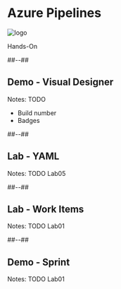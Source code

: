 <!-- .slide: class="transition bg-blue" -->

# Azure Pipelines
![logo](./assets/images/services/pipelines/logo.svg)

Hands-On

##--##

## Demo - Visual Designer

Notes:
TODO
- Build number
- Badges


##--##

## Lab - YAML


Notes:
TODO Lab05

##--##

## Lab - Work Items


Notes:
TODO Lab01

##--##

## Demo - Sprint


Notes:
TODO Lab01

